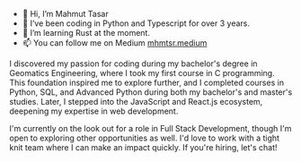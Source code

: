 - 👋 Hi, I’m Mahmut Tasar
- 👀 I’ve been coding in Python and Typescript for over 3 years.
- 🌱 I’m learning Rust at the moment.
- 📫 You can follow me on Medium <a href="https://mhmtsr.medium.com/"> mhmtsr.medium </a>

I discovered my passion for coding during my bachelor's degree in Geomatics Engineering, where I took my first course in C programming. This foundation inspired me to explore further, and I completed courses in Python, SQL, and Advanced Python during both my bachelor's and master's studies. Later, I stepped into the JavaScript and React.js ecosystem, deepening my expertise in web development.

I'm currently on the look out for a role in Full Stack Development, though I'm open to exploring other opportunities as well. I'd love to work with a tight knit team where I can make an impact quickly. If you're hiring, let's chat! 
<!---
tasarM/tasarM is a ✨ special ✨ repository because its `README.md` (this file) appears on your GitHub profile.
You can click the Preview link to take a look at your changes.
--->
